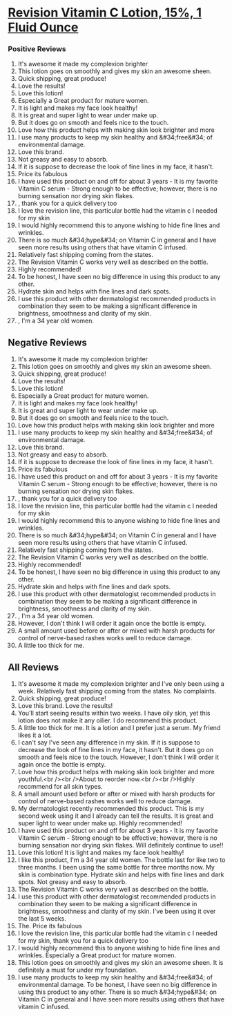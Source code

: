 # [Revision Vitamin C Lotion, 15%, 1 Fluid Ounce](https://products.checkmycream.com/products/Revision-Vitamin-C-Lotion-15percent-1-Fluid-Ounce.html)

### Positive Reviews

<ol>
      <li>It&#x27;s awesome it made my complexion brighter</li>
      <li>This lotion goes on smoothly and gives my skin an awesome sheen.  </li>
      <li>Quick shipping, great produce!</li>
      <li>Love the results!</li>
      <li>Love this lotion!</li>
      <li>Especially a Great product for mature women.</li>
      <li>It is light and makes my face look healthy!</li>
      <li>It is great and super light to wear under make up.</li>
      <li>But it does go on smooth and feels nice to the touch.</li>
      <li>Love how this product helps with making skin look brighter and more</li>
      <li>I use many products to keep my skin healthy and &amp;#34;free&amp;#34; of environmental damage.</li>
      <li>Love this brand.</li>
      <li>Not greasy and easy to absorb.</li>
      <li>If it is suppose to decrease the look of fine lines in my face, it hasn&#x27;t.</li>
      <li>Price its fabulous</li>
      <li>I have used this product on and off for about 3 years - It is my favorite Vitamin C serum - Strong enough to be effective; however, there is no burning sensation nor drying skin flakes.  </li>
      <li>, thank you for a quick delivery too</li>
      <li>I love the revision line, this particular bottle had the vitamin c I needed for my skin</li>
      <li>I would highly recommend this to anyone wishing to hide fine lines and wrinkles.</li>
      <li>There is so much &amp;#34;hype&amp;#34; on Vitamin C in general and I have seen more results using others that have vitamin C infused.</li>
      <li>Relatively fast shipping coming from the states.</li>
      <li>The Revision Vitamin C works very well as described on the bottle.</li>
      <li>Highly recommended!</li>
      <li>To be honest, I have seen no big difference in using this product to any other.</li>
      <li>Hydrate skin and helps with fine lines and dark spots.</li>
      <li>I use this product with other dermatologist recommended products in combination they seem to be making a significant difference in brightness, smoothness and clarity of my skin.</li>
      <li>, I&#x27;m a 34 year old women.</li>
</ol>


<h2>Negative Reviews</h2>
<ol>
<li> It&#x27;s awesome it made my complexion brighter</li>
<li> This lotion goes on smoothly and gives my skin an awesome sheen.  </li>
<li> Quick shipping, great produce!</li>
<li> Love the results!</li>
<li> Love this lotion!</li>
<li> Especially a Great product for mature women.</li>
<li> It is light and makes my face look healthy!</li>
<li> It is great and super light to wear under make up.</li>
<li> But it does go on smooth and feels nice to the touch.</li>
<li> Love how this product helps with making skin look brighter and more</li>
<li> I use many products to keep my skin healthy and &amp;#34;free&amp;#34; of environmental damage.</li>
<li> Love this brand.</li>
<li> Not greasy and easy to absorb.</li>
<li> If it is suppose to decrease the look of fine lines in my face, it hasn&#x27;t.</li>
<li> Price its fabulous</li>
<li> I have used this product on and off for about 3 years - It is my favorite Vitamin C serum - Strong enough to be effective; however, there is no burning sensation nor drying skin flakes.  </li>
<li> , thank you for a quick delivery too</li>
<li> I love the revision line, this particular bottle had the vitamin c I needed for my skin</li>
<li> I would highly recommend this to anyone wishing to hide fine lines and wrinkles.</li>
<li> There is so much &amp;#34;hype&amp;#34; on Vitamin C in general and I have seen more results using others that have vitamin C infused.</li>
<li> Relatively fast shipping coming from the states.</li>
<li> The Revision Vitamin C works very well as described on the bottle.</li>
<li> Highly recommended!</li>
<li> To be honest, I have seen no big difference in using this product to any other.</li>
<li> Hydrate skin and helps with fine lines and dark spots.</li>
<li> I use this product with other dermatologist recommended products in combination they seem to be making a significant difference in brightness, smoothness and clarity of my skin.</li>
<li> , I&#x27;m a 34 year old women.</li>
<li> However, I don&#x27;t think I will order it again once the bottle is empty.</li>
<li> A small amount used before or after or mixed with harsh products for control of nerve-based rashes works well to reduce damage.</li>
<li> A little too thick for me.</li>
</ol>

<h2>All Reviews</h2>

<ol>
    <li> It&#x27;s awesome it made my complexion brighter and I&#x27;ve only been using a week. Relatively fast shipping coming from the states. No complaints.</li>
    <li> Quick shipping, great produce!</li>
    <li> Love this brand. Love the results!</li>
    <li> You’ll start seeing results within two weeks.  I have oily skin, yet this lotion does not make it any oilier.  I do recommend this product.</li>
    <li> A little too thick for me. It is a lotion and I prefer just a serum. My friend likes it a lot.</li>
    <li> I can&#x27;t say I&#x27;ve seen any difference in my skin. If it is suppose to decrease the look of fine lines in my face, it hasn&#x27;t. But it does go on smooth and feels nice to the touch. However, I don&#x27;t think I will order it again once the bottle is empty.</li>
    <li> Love how this product helps with making skin look brighter and more youthful.&lt;br /&gt;&lt;br /&gt;About to reorder now.&lt;br /&gt;&lt;br /&gt;Highly recommend for all skin types.</li>
    <li> A small amount used before or after or mixed with harsh products for control of nerve-based rashes works well to reduce damage.</li>
    <li> My dermatologist recently recommended this product. This is my second week using it and I already can tell the results. It is great and super light to wear under make up. Highly recommended!</li>
    <li> I have used this product on and off for about 3 years - It is my favorite Vitamin C serum - Strong enough to be effective; however, there is no burning sensation nor drying skin flakes.  Will definitely continue to use!!</li>
    <li> Love this lotion! It is light and makes my face look healthy!</li>
    <li> I like this product, I&#x27;m a 34 year old women. The bottle last for like two to three months. I been using the same bottle for three months now. My skin is combination type. Hydrate skin and helps with fine lines and dark spots. Not greasy and easy to absorb.</li>
    <li> The Revision Vitamin C works very well as described on the bottle.</li>
    <li> I use this product with other dermatologist recommended products in combination they seem to be making a significant difference in brightness, smoothness and clarity of my skin. I&#x27;ve been using it over the last 5 weeks.</li>
    <li> The. Price its fabulous</li>
    <li> I love the revision line, this particular bottle had the vitamin c I needed for my skin, thank you for a quick delivery too</li>
    <li> I would highly recommend this to anyone wishing to hide fine lines and wrinkles. Especially a Great product for mature women.</li>
    <li> This lotion goes on smoothly and gives my skin an awesome sheen.  It is definitely a must for under my foundation.</li>
    <li> I use many products to keep my skin healthy and &amp;#34;free&amp;#34; of environmental damage. To be honest, I have seen no big difference in using this product to any other. There is so much &amp;#34;hype&amp;#34; on Vitamin C in general and I have seen more results using others that have vitamin C infused.</li>
</ol>




